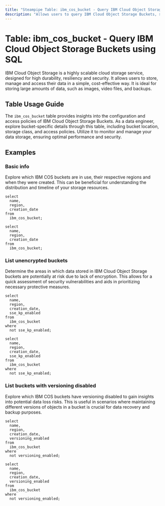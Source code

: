 ```yaml
---
title: "Steampipe Table: ibm_cos_bucket - Query IBM Cloud Object Storage Buckets using SQL"
description: "Allows users to query IBM Cloud Object Storage Buckets, specifically retrieving details about the bucket's configuration, access policies, and geographical location."
---
```


# Table: ibm_cos_bucket - Query IBM Cloud Object Storage Buckets using SQL

IBM Cloud Object Storage is a highly scalable cloud storage service, designed for high durability, resiliency and security. It allows users to store, manage and access their data in a simple, cost-effective way. It is ideal for storing large amounts of data, such as images, video files, and backups.

## Table Usage Guide

The `ibm_cos_bucket` table provides insights into the configuration and access policies of IBM Cloud Object Storage Buckets. As a data engineer, explore bucket-specific details through this table, including bucket location, storage class, and access policies. Utilize it to monitor and manage your data storage, ensuring optimal performance and security.

## Examples

### Basic info
Explore which IBM COS buckets are in use, their respective regions and when they were created. This can be beneficial for understanding the distribution and timeline of your storage resources.

```sql+postgres
select
  name,
  region,
  creation_date
from
  ibm_cos_bucket;
```

```sql+sqlite
select
  name,
  region,
  creation_date
from
  ibm_cos_bucket;
```

### List unencrypted buckets
Determine the areas in which data stored in IBM Cloud Object Storage buckets are potentially at risk due to lack of encryption. This allows for a quick assessment of security vulnerabilities and aids in prioritizing necessary protective measures.

```sql+postgres
select
  name,
  region,
  creation_date,
  sse_kp_enabled
from
  ibm_cos_bucket
where
  not sse_kp_enabled;
```

```sql+sqlite
select
  name,
  region,
  creation_date,
  sse_kp_enabled
from
  ibm_cos_bucket
where
  not sse_kp_enabled;
```

### List buckets with versioning disabled
Explore which IBM COS buckets have versioning disabled to gain insights into potential data loss risks. This is useful in scenarios where maintaining different versions of objects in a bucket is crucial for data recovery and backup purposes.

```sql+postgres
select
  name,
  region,
  creation_date,
  versioning_enabled
from
  ibm_cos_bucket
where
  not versioning_enabled;
```

```sql+sqlite
select
  name,
  region,
  creation_date,
  versioning_enabled
from
  ibm_cos_bucket
where
  not versioning_enabled;
```